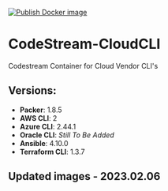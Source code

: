 [![Publish Docker image](https://github.com/techlotse/codestream-cloudcli/actions/workflows/docker-publish.yml/badge.svg)](https://github.com/techlotse/codestream-cloudcli/actions/workflows/docker-publish.yml)
# CodeStream-CloudCLI

Codestream Container for Cloud Vendor CLI's

## Versions:
- **Packer**: 1.8.5
- **AWS CLI**: 2
- **Azure CLI**: 2.44.1
- **Oracle CLI**: _Still To Be Added_
- **Ansible**: 4.10.0
- **Terraform CLI**: 1.3.7

## Updated images - 2023.02.06
